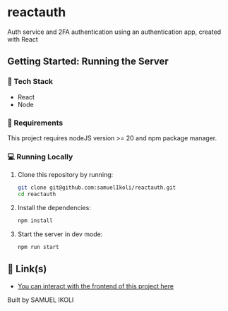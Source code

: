 # reactauth

Auth service and 2FA authentication using an authentication app, created with React

## Getting Started: Running the Server

### 🔧 Tech Stack

- React
- Node

### 📝 Requirements

This project requires nodeJS version >= 20 and npm package manager.

### 💻 Running Locally

1. Clone this repository by running:
   ```bash
   git clone git@github.com:samuelIkoli/reactauth.git
   cd reactauth
   ```
2. Install the dependencies:
   ```bash
   npm install
   ```
3. Start the server in dev mode:
   ```bash
   npm run start
   ```

## 🔗 Link(s)

- [You can interact with the frontend of this project here](reactauth-iota.vercel.app)

Built by SAMUEL IKOLI
